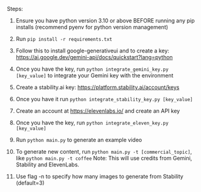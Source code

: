 Steps:

1. Ensure you have python version 3.10 or above BEFORE running any pip installs (recommend pyenv for python version management)

2. Run `pip install -r requirements.txt`

3. Follow this to install google-generativeui and to create a key:
https://ai.google.dev/gemini-api/docs/quickstart?lang=python

4. Once you have the key, run `python integrate_gemini_key.py [key_value]` to integrate your Gemini key with the environment

5. Create a stability.ai key: https://platform.stability.ai/account/keys

6. Once you have it run `python integrate_stability_key.py [key_value]`

7. Create an account at https://elevenlabs.io/ and create an API key

8. Once you have the key, run `python integrate_eleven_key.py [key_value]`

9. Run `python main.py` to generate an example video

10. To generate new content, run `python main.py -t [commercial_topic]`, like `python main.py -t coffee`
Note: This will use credits from Gemini, Stability and ElevenLabs.

11. Use flag -n to specify how many images to generate from Stability (default=3)
